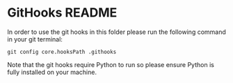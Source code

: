 # GitHooks README

In order to use the git hooks in this folder please run the following command in your git terminal:

`git config core.hooksPath .githooks`

Note that the git hooks require Python to run so please ensure Python is fully installed on your machine.
